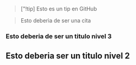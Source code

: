 >["!tip]
>Esto es un tip en GitHub

>Esto deberìa de ser una cita

### Esto deberia de ser un titulo nivel 3

## Esto deberia ser un titulo nivel 2